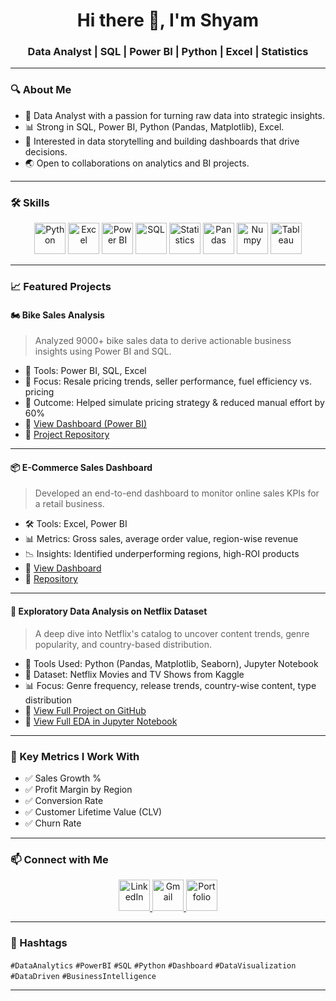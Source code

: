 <h1 align="center">Hi there 👋, I'm Shyam</h1>
<h3 align="center">Data Analyst | SQL | Power BI | Python | Excel | Statistics</h3>

---

### 🔍 About Me
- 🎯 Data Analyst with a passion for turning raw data into strategic insights.
- 📊 Strong in SQL, Power BI, Python (Pandas, Matplotlib), Excel.
- 🧠 Interested in data storytelling and building dashboards that drive decisions.
- 🌏 Open to collaborations on analytics and BI projects.

---

### 🛠️ Skills

<p align="center">
  <img src="https://github.com/user-attachments/assets/b60e262e-538f-4f9e-864b-68556ddc17b8" width="50" height="50" alt="Python"/>
  <img src="https://github.com/user-attachments/assets/ccf39e13-8e6f-4601-929b-9e3bdfd34ab1" width="50" height="50" alt="Excel"/>
  <img src="https://github.com/user-attachments/assets/90e5467e-66d7-4e10-b46e-7c98b4941d5d" width="50" height="50" alt="Power BI"/>
  <img src="https://github.com/user-attachments/assets/9cad1805-2b3c-4910-b70f-40f2e176885f" width="50" height="50" alt="SQL"/>
  <img src="https://img.icons8.com/color/200/000000/microsoft-excel-2019--v1.png" width="50" height="50" alt="Statistics"/>
  <img src="https://github.com/user-attachments/assets/95b04759-49e8-4ed7-97b8-b0e2d42a9cd6" width="50" height="50" alt="Pandas"/>
  <img src="https://github.com/user-attachments/assets/999d1da2-a89c-408d-8b52-d08260245429" width="50" height="50" alt="Numpy"/>
  <img src="https://github.com/user-attachments/assets/bbd4c243-dcf0-4c7e-b459-d6ed209dc58c" width="50" height="50" alt="Tableau "/>
</p>

---

### 📈 Featured Projects

#### 🏍️ Bike Sales Analysis
> Analyzed 9000+ bike sales data to derive actionable business insights using Power BI and SQL.

- 🧩 Tools: Power BI, SQL, Excel
- 📌 Focus: Resale pricing trends, seller performance, fuel efficiency vs. pricing
- 🚀 Outcome: Helped simulate pricing strategy & reduced manual effort by 60%
- 🔗 [View Dashboard (Power BI)](https://github.com/Shyam-Sunder-Karupothula/Bike-sales-insights/blob/main/Bike%20Sales%20Analysis%20Dashboard.pdf)
- 🔗 [Project Repository](https://github.com/Shyam-Sunder-Karupothula/Bike-sales-insights)

---

#### 📦 E-Commerce Sales Dashboard
> Developed an end-to-end dashboard to monitor online sales KPIs for a retail business.

- 🛠️ Tools: Excel, Power BI
- 📊 Metrics: Gross sales, average order value, region-wise revenue
- 📉 Insights: Identified underperforming regions, high-ROI products
- 🔗 [View Dashboard](https://github.com/Shyam-Sunder-Karupothula/Ecommerce-Sales-Dashboard/blob/main/Ecommerce%20Sales%20Dashboard.png)
- 🔗 [Repository](https://github.com/Shyam-Sunder-Karupothula/Ecommerce-Sales-Dashboard)

---

#### 🔎 Exploratory Data Analysis on Netflix Dataset

> A deep dive into Netflix's catalog to uncover content trends, genre popularity, and country-based distribution.

- 🔧 Tools Used: Python (Pandas, Matplotlib, Seaborn), Jupyter Notebook
- 📁 Dataset: Netflix Movies and TV Shows from Kaggle
- 📊 Focus: Genre frequency, release trends, country-wise content, type distribution
- 🔗 [View Full Project on GitHub](https://github.com/Shyam-Sunder-Karupothula/Netflix-EDA)
- 🔗 [View Full EDA in Jupyter Notebook](https://github.com/Shyam-Sunder-Karupothula/Netflix-EDA/blob/main/Netflix_EDA.ipynb)

---

### 📌 Key Metrics I Work With
- ✅ Sales Growth %
- ✅ Profit Margin by Region
- ✅ Conversion Rate
- ✅ Customer Lifetime Value (CLV)
- ✅ Churn Rate

---

### 📫 Connect with Me

<p align="center">
  <a href="https://linkedin.com/in/karupothula-shyam-sunder-840635334" target="_blank">
    <img src="https://github.com/user-attachments/assets/76f6ce92-47d7-48cb-8dc8-e708e6f395c2" width="50" height="50" alt="LinkedIn"/>
  </a>
  
  <a href="mailto:karupothula.shyamgoud@gmail.com">
    <img src="https://github.com/user-attachments/assets/ac15f100-fcca-447f-abcf-a3f5c157cde8" width="50" height="50" alt="Gmail"/>
  </a>
  
  <a href="https://shyam-sunder-karupothula.github.io/My-Portfolio-Website/" target="_blank">
    <img src="https://github.com/user-attachments/assets/2c7dc4a8-77e9-4b22-9f33-cb38f52c495b" width="50" height="50" alt="Portfolio"/>
  </a>
</p>

---

### 📌 Hashtags
`#DataAnalytics` `#PowerBI` `#SQL` `#Python` `#Dashboard` `#DataVisualization` `#DataDriven` `#BusinessIntelligence`

---
